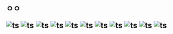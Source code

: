 
<div id="pannel">
 <H2> ㅇㅇ
  
 ![ts](https://img.shields.io/badge/Typescript-13.0.3-black)
 ![ts](https://img.shields.io/badge/Next.js-12.3.4-black)
 ![ts](https://img.shields.io/badge/React-18.2.0-purple)
 ![ts](https://img.shields.io/badge/Angular-15-purple)
 ![ts](https://img.shields.io/badge/RTK-blue)
 ![ts](https://img.shields.io/badge/Nginx-red)
 ![ts](https://img.shields.io/badge/AWS-purple)
 ![ts](https://img.shields.io/badge/SWR-blue)
 ![ts](https://img.shields.io/badge/npm-red)
 ![ts](https://img.shields.io/badge/yarn-red)
 ![ts](https://img.shields.io/badge/express-black)

</div>
<p align="center">
</p>
 
